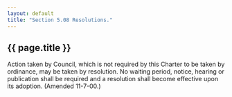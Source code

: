 ```yaml
---
layout: default 
title: "Section 5.08 Resolutions."
---
```


{{ page.title }}
----------------

Action taken by Council, which is not required by this Charter to be
taken by ordinance, may be taken by resolution. No waiting period,
notice, hearing or publication shall be required and a resolution shall
become effective upon its adoption. (Amended 11-7-00.)

